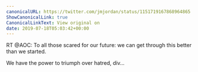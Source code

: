 ```yaml
---
canonicalURL: https://twitter.com/jmjordan/status/1151719167868964865
ShowCanonicalLink: true
CanonicalLinkText: View original on
date: 2019-07-18T05:03:42+00:00
---
```

RT @AOC: To all those scared for our future: we can get through this better than we started.

We have the power to triumph over hatred, div…